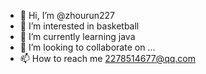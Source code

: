- 👋 Hi, I’m @zhourun227
- 👀 I’m interested in basketball
- 🌱 I’m currently learning java
- 💞️ I’m looking to collaborate on ...
- 📫 How to reach me 2278514677@qq.com

<!---
zhourun227/zhourun227 is a ✨ special ✨ repository because its `README.md` (this file) appears on your GitHub profile.
You can click the Preview link to take a look at your changes.
--->
